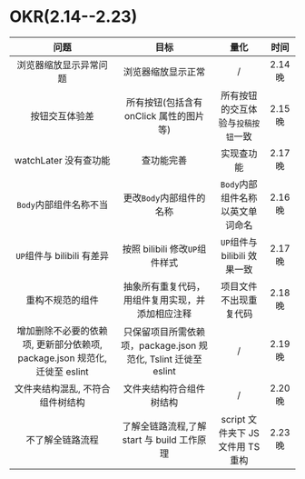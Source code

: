 # OKR(2.14--2.23)

|                                    问题                                    |                              目标                               |                量化                |  时间   |
| :------------------------------------------------------------------------: | :-------------------------------------------------------------: | :--------------------------------: | :-----: |
|                           浏览器缩放显示异常问题                           |                       浏览器缩放显示正常                        |                 /                  | 2.14 晚 |
|                               按钮交互体验差                               |             所有按钮(包括含有 onClick 属性的图片等)             | 所有按钮的交互体验与`投稿按钮`一致 | 2.15 晚 |
|                           watchLater 没有查功能                            |                           查功能完善                            |             实现查功能             | 2.17 晚 |
|                           `Body`内部组件名称不当                           |                    更改`Body`内部组件的名称                     |  `Body`内部组件名称以英文单词命名  | 2.16 晚 |
|                         `UP`组件与 bilibili 有差异                         |                 按照 bilibili 修改`UP`组件样式                  |    `UP`组件与 bilibili 效果一致    | 2.17 晚 |
|                              重构不规范的组件                              |        抽象所有重复代码，用组件复用实现，并添加相应注释         |       项目文件不出现重复代码       | 2.18 晚 |
| 增加删除不必要的依赖项, 更新部分依赖项, package.json 规范化, 迁徙至 eslint | 只保留项目所需依赖项，package.json 规范化, Tslint 迁徙至 eslint |                 /                  | 2.19 晚 |
|                      文件夹结构混乱, 不符合组件树结构                      |                    文件夹结构符合组件树结构                     |                 /                  | 2.20 晚 |
|                              不了解全链路流程                              |           了解全链路流程,了解 start 与 build 工作原理           | script 文件夹下 JS 文件用 TS 重构  | 2.23 晚 |
